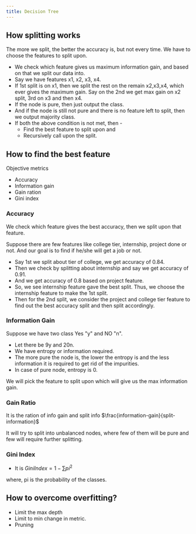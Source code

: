 ```yaml
---
title: Decision Tree
---
```


## How splitting works

The more we split, the better the accuracy is, but not every time. We have to choose the features to split upon.

- We check which feature gives us maximum information gain, and based on that we split our data into.
- Say we have features x1, x2, x3, x4.
- If 1st split is on x1, then we split the rest on the remain x2,x3,x4, which ever gives the maximum gain. Say on the 2nd we get max gain on x2 split, 3rd on x3 and then x4.
- If the node is pure, then just output the class.
- And if the node is still not pure and there is no feature left to split, then we output majority class.
- If both the above condition is not met, then -
    - Find the best feature to split upon and
    - Recursively call upon the split.

## How to find the best feature

Objective metrics

- Accuracy
- Information gain
- Gain ration
- Gini index

### Accuracy
We check which feature gives the best accuracy, then we split upon that feature.

Suppose there are few features like college tier, internship, project done or not. And our goal is to find if he/she will get a job or not.

- Say 1st we split about tier of college, we get accuracy of 0.84.
- Then we check by splitting about internship and say we get accuracy of 0.91.
- And we get accuracy of 0.8 based on project feature.
- So, we see internship feature gave the best split. Thus, we choose the internship feature to make the 1st split.
- Then for the 2nd split, we consider the project and college tier feature to find out the best accuracy split and then split accordingly.

### Information Gain

Suppose we have two class Yes "y" and NO "n".

- Let there be 9y and 20n.
- We have entropy or information required.
- The more pure the node is, the lower the entropy is and the less information it is required to get rid of the impurities.
- In case of pure node, entropy is 0.

We will pick the feature to split upon which will give us the max information gain.

### Gain Ratio

It is the ration of info gain and split info $\frac{information-gain}{split-information}$

It will try to split into unbalanced nodes, where few of them will be pure and few will require further splitting.

### Gini Index

- It is $Gini Index = 1 - \sum{pi^2}$

where, pi is the probability of the classes.

## How to overcome overfitting?
- Limit the max depth
- Limit to min change in metric.
- Pruning








